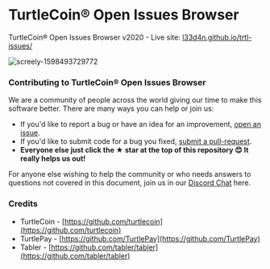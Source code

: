 # TurtleCoin® Open Issues Browser
TurtleCoin® Open Issues Browser v2020 - Live site: [l33d4n.github.io/trtl-issues/](https://l33d4n.github.io/trtl-issues/)

![screely-1598493729772](https://user-images.githubusercontent.com/8020386/91375139-71a4b680-e84c-11ea-8503-7f3774678224.png)

### Contributing to TurtleCoin® Open Issues Browser

We are a community of people across the world giving our time to make this software better. There are many ways you can help or join us:

-   If you'd like to report a bug or have an idea for an improvement, [open an issue](https://github.com/l33d4n/trtl-issues/issues/new).
-   If you'd like to submit code for a bug you fixed, [submit a pull-request](https://github.com/l33d4n/trtl-issues/compare).
-   **Everyone else just click the ★ star at the top of this repository 😊 It really helps us out!**

For anyone else wishing to help the community or who needs answers to questions not covered in this document, join us in our [Discord Chat](http://chat.turtlecoin.lol) here.

### Credits
- TurtleCoin - [https://github.com/turtlecoin](https://github.com/turtlecoin)
- TurtlePay - [https://github.com/TurtlePay](https://github.com/TurtlePay)
- Tabler - [https://github.com/tabler/tabler](https://github.com/tabler/tabler)
